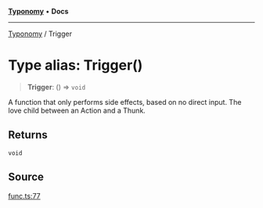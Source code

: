 [**Typonomy**](../README.md) • **Docs**

***

[Typonomy](../globals.md) / Trigger

# Type alias: Trigger()

> **Trigger**: () => `void`

A function that only performs side effects, based on no direct input.
The love child between an Action and a Thunk.

## Returns

`void`

## Source

[func.ts:77](https://github.com/softcraft-development/typonomy/blob/14556f6ce24da12ae1545e4a4295c60ae5e18fe4/src/func.ts#L77)
